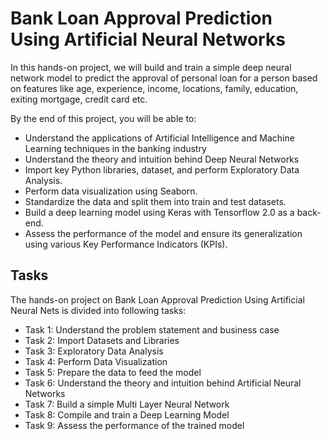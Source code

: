 # Bank Loan Approval Prediction Using Artificial Neural Networks

In this hands-on project, we will build and train a simple deep neural network model to predict the approval of personal loan for a person based on features like age, experience, income, locations, family, education, exiting mortgage, credit card etc.

By the end of this project, you will be able to: 

- Understand the applications of Artificial Intelligence and Machine Learning techniques in the banking industry
- Understand the theory and intuition behind Deep Neural Networks
- Import key Python libraries, dataset, and perform Exploratory Data Analysis.
- Perform data visualization using Seaborn.
- Standardize the data and split them into train and test datasets.   
- Build a deep learning model using Keras with Tensorflow 2.0 as a back-end.
- Assess the performance of the model and ensure its generalization using various Key Performance Indicators (KPIs).

## Tasks

The hands-on project on Bank Loan Approval Prediction Using Artificial Neural Nets is divided into following tasks:

- Task 1: Understand the problem statement and business case
- Task 2: Import Datasets and Libraries
- Task 3: Exploratory Data Analysis
- Task 4: Perform Data Visualization
- Task 5: Prepare the data to feed the model
- Task 6: Understand the theory and intuition behind Artificial Neural Networks
- Task 7: Build a simple Multi Layer Neural Network
- Task 8: Compile and train a Deep Learning Model
- Task 9: Assess the performance of the trained model
